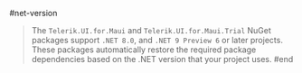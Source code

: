 #net-version
> The `Telerik.UI.for.Maui` and `Telerik.UI.for.Maui.Trial` NuGet packages support `.NET 8.0`, and `.NET 9 Preview 6` or later projects. These packages automatically restore the required package dependencies based on the .NET version that your project uses.
#end
